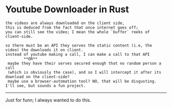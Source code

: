 # Youtube Downloader in Rust

    the videos are always downloaded on the client side,
    this is deduced from the fact that once internet goes off;
    you can still see the video; I mean the whole `buffer` reeks of client-side.

    so there must be an API they serves the static content (i.e, the video) the downloads it on client.
    instead of youtube making a call, I can make a call to that API
            **OR**
     maybe they have their serves secured enough that no random person a call
     (which is obviously the case), and so I will intercept it after its download on the client-side?
     maybe use a browser-automation tool? NO, that will be disgusting. I'll see, but sounds a fun project.

---

Just for funn; I always wanted to do this.
